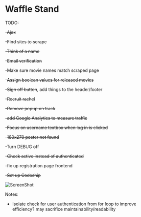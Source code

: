 Waffle Stand  
==============
TODO:

-~~Ajax~~

-~~Find sites to scrape~~

-~~Think of a name~~

-~~Email verification~~

-Make sure movie names match scraped page

-~~Assign boolean values for released movies~~

-~~Sign off button~~, add things to the header/footer

-~~Recruit rachel~~

-~~Remove popup on track~~

-~~add Google Analytics to measure traffic~~

-~~Focus on username textbox when log in is clicked~~

-~~180x270 poster not found~~

-Turn DEBUG off

-~~Check active instead of authenticated~~

-fix up registration page frontend

-~~Set up Codeship~~

![ScreenShot](https://www.codeship.io/projects/3b315cb0-7416-0131-e950-360014433773/status) 

Notes:

- Isolate check for user authentication from for loop to improve efficiency? may sacrifice maintainability/readability
